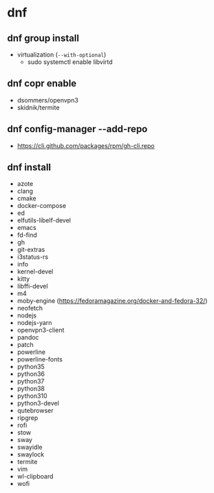 # dnf
## dnf group install
- virtualization (`--with-optional`)
  - sudo systemctl enable libvirtd
## dnf copr enable
- dsommers/openvpn3
- skidnik/termite
## dnf config-manager --add-repo
- https://cli.github.com/packages/rpm/gh-cli.repo
## dnf install
- azote
- clang
- cmake
- docker-compose
- ed
- elfutils-libelf-devel
- emacs
- fd-find
- gh
- git-extras
- i3status-rs
- info
- kernel-devel
- kitty
- libffi-devel
- m4
- moby-engine (https://fedoramagazine.org/docker-and-fedora-32/)
- neofetch
- nodejs
- nodejs-yarn
- openvpn3-client
- pandoc
- patch
- powerline
- powerline-fonts
- python35
- python36
- python37
- python38
- python310
- python3-devel
- qutebrowser
- ripgrep
- rofi
- stow
- sway
- swayidle
- swaylock
- termite
- vim
- wl-clipboard
- wofi
